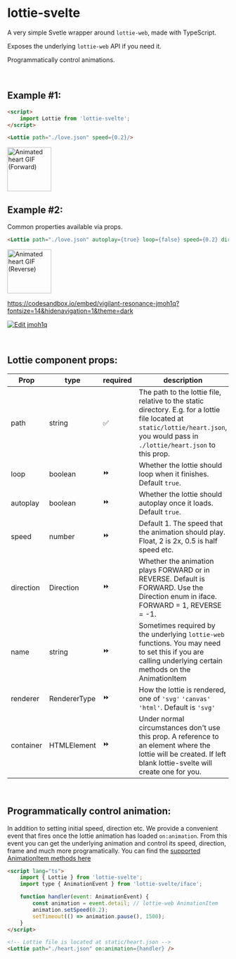 # lottie-svelte

A very simple Svetle wrapper around `lottie-web`, made with TypeScript.

Exposes the underlying `lottie-web` API if you need it.

Programmatically control animations.

<br/>

## Example #1:
```html
<script>
    import Lottie from 'lottie-svelte';
</script>

<Lottie path="./love.json" speed={0.2}/>
```

<img src="https://i.imgur.com/RhqPwr7.gif" height=100 width=100 alt="Animated heart GIF (Forward)"/>

<br/>

## Example #2:

Common properties available via props.

```html
<Lottie path="./love.json" autoplay={true} loop={false} speed={0.2} direction={Direction.REVERSE}/>
```
<img src="https://i.imgur.com/BsdmKmz.gif" height=100 width=100 alt="Animated heart GIF (Reverse)"/>

https://codesandbox.io/embed/vigilant-resonance-jmoh1q?fontsize=14&hidenavigation=1&theme=dark

<a href="https://codesandbox.io/s/vigilant-resonance-jmoh1q?fontsize=14&hidenavigation=1&theme=dark"> <img alt="Edit jmoh1q" src="https://codesandbox.io/static/img/play-codesandbox.svg"> </a>

<br/>

## Lottie component props:

| Prop | type | required | description |
| --- | --- | --- | --- |
| path | string | ✅ | The path to the lottie file, relative to the static directory. E.g. for a lottie file located at `static/lottie/heart.json`, you would pass in `./lottie/heart.json` to this prop. |
| loop | boolean | ⏩ | Whether the lottie should loop when it finishes. Default `true`. |
| autoplay | boolean | ⏩ | Whether the lottie should autoplay once it loads. Default `true`. |
| speed | number | ⏩ | Default 1. The speed that the animation should play. Float, 2 is 2x, 0.5 is half speed etc. |
| direction | Direction | ⏩ | Whether the animation plays FORWARD or in REVERSE. Default is FORWARD. Use the Direction enum in iface. FORWARD = 1, REVERSE = -1. |
| name | string | ⏩ | Sometimes required by the underlying `lottie-web` functions. You may need to set this if you are calling underlying certain methods on the AnimationItem  |
| renderer | RendererType | ⏩ | How the lottie is rendered, one of `'svg'` `'canvas'` `'html'`. Default is `'svg'` |
| container | HTMLElement | ⏩ | Under normal circumstances don't use this prop. A reference to an element where the lottie will be created. If left blank lottie-svelte will create one for you. |

<br/>

## Programmatically control animation:

In addition to setting initial speed, direction etc. We provide a convenient event that fires once the lottie animation has loaded `on:animation`.
From this event you can get the underlying animation and control its speed, direction, frame and much more programatically.
You can find the [supported AnimationItem methods here](https://www.npmjs.com/package/lottie-web#usage)

```html
<script lang="ts">
	import { Lottie } from 'lottie-svelte';
	import type { AnimationEvent } from 'lottie-svelte/iface';

	function handler(event: AnimationEvent) {
		const animation = event.detail; // lottie-web AnimationItem
		animation.setSpeed(0.2);
		setTimeout(() => animation.pause(), 1500);
	}
</script>

<!-- Lottie file is located at static/heart.json -->
<Lottie path="./heart.json" on:animation={handler} />
```
